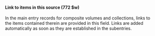 #### Link to items in this source (772 $w)

In the main entry records for composite volumes and collections, links to the items contained therein are provided in this field. Links are added automatically as soon as they are established in the subentries.